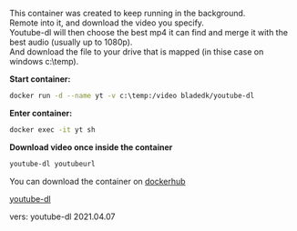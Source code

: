 This container was created to keep running in the background.  
Remote into it, and download the video you specify.  
Youtube-dl will then choose the best mp4 it can find and merge it with the best audio (usually up to 1080p).  
And download the file to your drive that is mapped (in thise case on windows c:\temp). 


**Start container:**
~~~bash
docker run -d --name yt -v c:\temp:/video bladedk/youtube-dl
~~~

**Enter container:**
~~~bash
docker exec -it yt sh
~~~

**Download video once inside the container**  
~~~bash
youtube-dl youtubeurl
~~~
  
  
You can download the container on [dockerhub](https://hub.docker.com/r/bladedk/youtube-dl/)



[youtube-dl](https://yt-dl.org)

vers: youtube-dl 2021.04.07

